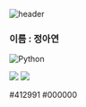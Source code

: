 ![header](https://capsule-render.vercel.app/api?type=rounded&color=auto&height=200&section=header&text=안%20녕%20하%20세%20요%20!)


### 이름 : 정아연

![Python](https://img.shields.io/badge/Python-3776AB.svg?&style=for-the-badge&logo=Python&logoColor=white)

<img src="https://img.shields.io/badge/apple-000000?style=flat-square&logo=apple&logoColor=white"/>
<img src="https://img.shields.io/badge/OpenAI-412991?style=flat-square&logo=OpenAI&logoColor=white"/>

#412991
#000000
<!--
**AhYeon-cpf20c/AhYeon-cpf20c** is a ✨ _special_ ✨ repository because its `README.md` (this file) appears on your GitHub profile.

Here are some ideas to get you started:

- 🔭 I’m currently working on ...
- 🌱 I’m currently learning ...
- 👯 I’m looking to collaborate on ...
- 🤔 I’m looking for help with ...
- 💬 Ask me about ...
- 📫 How to reach me: ...
- 😄 Pronouns: ...
- ⚡ Fun fact: ...
-->
